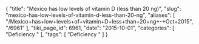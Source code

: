 {
    "title": "Mexico has low levels of vitamin D (less than 20 ng)",
    "slug": "mexico-has-low-levels-of-vitamin-d-less-than-20-ng",
    "aliases": [
        "/Mexico+has+low+levels+of+vitamin+D+less+than+20+ng+-+Oct+2015",
        "/6961"
    ],
    "tiki_page_id": 6961,
    "date": "2015-10-01",
    "categories": [
        "Deficiency "
    ],
    "tags": [
        "Deficiency "
    ]
}